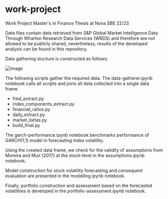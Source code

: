 # work-project
 Work Project Master's in Finance Thesis at Nova SBE 22/23

Data files contain data retrieved from S&P Global Market Intelligence Data Through Wharton Research Data Services (WRDS) and therefore are not allowed to be publicly shared, nevertheless, results of the developed analysis can be found in this repository.

Data gathering stucture is constructed as follows:

![image](https://github.com/mteodoro11/work-project/assets/78867736/9e1f1df9-3ec5-4296-adcb-bf62886d4af4)

The following scripts gather the required data. The data-gatherer.ipynb notebook calls all scripts and joins all data collected into a single data frame.

- fred_extract.py
- index_components_extract.py
- financial_ratios.py
- daily_extract.py
- market_betas.py
- build_final.py

The garch-performance.ipynb notebook benchmarks performance of GARCH(1,1) model in forecasting index volatility.

Using the created data frame, we check for the validity of assumptions from Moreira and Muir (2017) at the stock-level in the assumptions.ipynb notebook.

Model construction for stock volatility forecasting and consequent evaluation are presented in the modelling.ipynb notebook.

Finally, portfolio construction and assessment based on the forecasted volatilities is developed in the portfolio-assessment.ipynb notebook.
